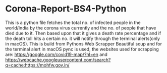 # Corona-Report-BS4-Python
This is a python file fetches the total no. of infected people in the world/India by the corona virus currently and the no. of people that have died due to it. Then based upon that it gives a death rate percentage and if the death toll hits a certain no. it will notify through the terminal alerts(only in macOS). This is build from Pythons Web Scrapper Beautiful soup and for the terminal alert in macOS pync is used, the websites used for scrapping are: https://google.com/covid19-map/?hl=en and https://webcache.googleusercontent.com/search?q=cache:https://mohfw.gov.in/
